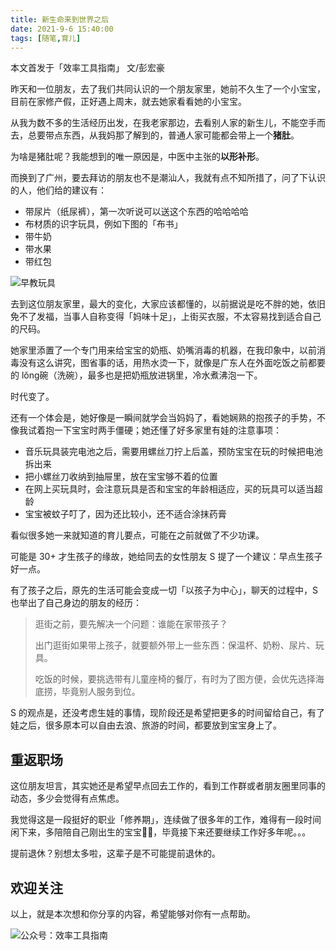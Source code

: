 ```yaml
---
title: 新生命来到世界之后           
date: 2021-9-6 15:40:00       
tags: [随笔,育儿]                         
---    
```

本文首发于「效率工具指南」
文/彭宏豪                

昨天和一位朋友，去了我们共同认识的一个朋友家里，她前不久生了一个小宝宝，目前在家修产假，正好遇上周末，就去她家看看她的小宝宝。   

从我为数不多的生活经历出发，在我老家那边，去看别人家的新生儿，不能空手而去，总要带点东西，从我妈那了解到的，普通人家可能都会带上一个**猪肚**。

为啥是猪肚呢？我能想到的唯一原因是，中医中主张的**以形补形**。   

而换到了广州，要去拜访的朋友也不是潮汕人，我就有点不知所措了，问了下认识的人，他们给的建议有：  

* 带尿片（纸尿裤），第一次听说可以送这个东西的哈哈哈哈    
* 布材质的识字玩具，例如下图的「布书」    
* 带牛奶
* 带水果
* 带红包     

![早教玩具](https://article-picbed-1302715071.cos.ap-guangzhou.myqcloud.com/2021/09/06/zao-jiao-wan-ju.jpg)

去到这位朋友家里，最大的变化，大家应该都懂的，以前据说是吃不胖的她，依旧免不了发福，当事人自称变得「妈味十足」，上街买衣服，不太容易找到适合自己的尺码。    

她家里添置了一个专门用来给宝宝的奶瓶、奶嘴消毒的机器，在我印象中，以前消毒没有这么讲究，图省事的话，用热水烫一下，就像是广东人在外面吃饭之前都要的 lǒng碗（洗碗），最多也是把奶瓶放进锅里，冷水煮沸泡一下。  

时代变了。   

还有一个体会是，她好像是一瞬间就学会当妈妈了，看她娴熟的抱孩子的手势，不像我试着抱一下宝宝时两手僵硬；她还懂了好多家里有娃的注意事项：  

* 音乐玩具装完电池之后，需要用螺丝刀拧上后盖，预防宝宝在玩的时候把电池拆出来      
* 把小螺丝刀收纳到抽屉里，放在宝宝够不着的位置   
* 在网上买玩具时，会注意玩具是否和宝宝的年龄相适应，买的玩具可以适当超龄
* 宝宝被蚊子叮了，因为还比较小，还不适合涂抹药膏       

看似很多她一来就知道的育儿要点，可能在之前就做了不少功课。       

可能是 30+ 才生孩子的缘故，她给同去的女性朋友 S 提了一个建议：早点生孩子好一点。   

有了孩子之后，原先的生活可能会变成一切「以孩子为中心」，聊天的过程中，S 也举出了自己身边的朋友的经历：  

> 逛街之前，要先解决一个问题：谁能在家带孩子？  
> 
> 出门逛街如果带上孩子，就要额外带上一些东西：保温杯、奶粉、尿片、玩具。  
> 
> 吃饭的时候，要挑选带有儿童座椅的餐厅，有时为了图方便，会优先选择海底捞，毕竟别人服务到位。   

S 的观点是，还没考虑生娃的事情，现阶段还是希望把更多的时间留给自己，有了娃之后，很多原本可以自由去浪、旅游的时间，都要放到宝宝身上了。  

## 重返职场  

这位朋友坦言，其实她还是希望早点回去工作的，看到工作群或者朋友圈里同事的动态，多少会觉得有点焦虑。  

我觉得这是一段挺好的职业「修养期」，连续做了很多年的工作，难得有一段时间闲下来，多陪陪自己刚出生的宝宝👶🏻，毕竟接下来还要继续工作好多年呢。。。  

提前退休？别想太多啦，这辈子是不可能提前退休的。       

## 欢迎关注  

以上，就是本次想和你分享的内容，希望能够对你有一点帮助。     

![公众号：效率工具指南](https://article-picbed-1302715071.cos.ap-guangzhou.myqcloud.com/2021/05/28/gong-zhong-hao-wei-bu-er-wei-ma-dailogo.png)            


   



  







